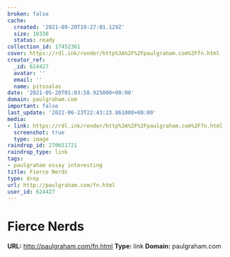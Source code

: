 ```yaml
---
broken: false
cache:
  created: '2021-09-20T19:27:01.129Z'
  size: 10330
  status: ready
collection_id: 17452361
cover: https://rdl.ink/render/http%3A%2F%2Fpaulgraham.com%2Ffn.html
creator_ref:
  _id: 624427
  avatar: ''
  email: ''
  name: pitosalas
date: '2021-05-20T01:03:58.925000+00:00'
domain: paulgraham.com
important: false
last_update: '2022-06-23T22:43:23.861000+00:00'
media:
- link: https://rdl.ink/render/http%3A%2F%2Fpaulgraham.com%2Ffn.html
  screenshot: true
  type: image
raindrop_id: 270651721
raindrop_type: link
tags:
- paulgraham essay interesting
title: Fierce Nerds
type: drop
url: http://paulgraham.com/fn.html
user_id: 624427
---
```


# Fierce Nerds

**URL:** http://paulgraham.com/fn.html
**Type:** link
**Domain:** paulgraham.com
